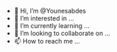 - 👋 Hi, I’m @Younesabdes
- 👀 I’m interested in ...
- 🌱 I’m currently learning ...
- 💞️ I’m looking to collaborate on ...
- 📫 How to reach me ...

<!---
Younesabdes/Younesabdes is a ✨ special ✨ repository because its `README.md` (this file) appears on your GitHub profile.
You can click the Preview link to take a look at your changes.
--->
